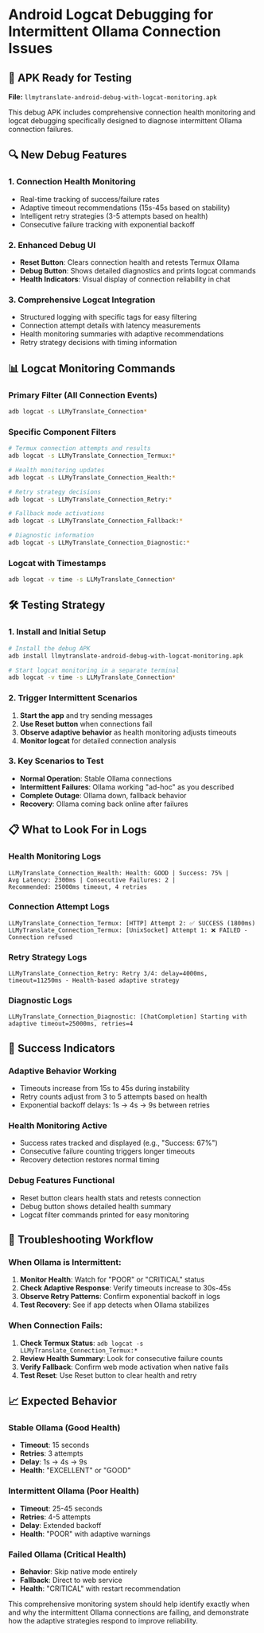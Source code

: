 # Android Logcat Debugging for Intermittent Ollama Connection Issues

## 📱 APK Ready for Testing

**File:** `llmytranslate-android-debug-with-logcat-monitoring.apk`

This debug APK includes comprehensive connection health monitoring and logcat debugging specifically designed to diagnose intermittent Ollama connection failures.

## 🔍 New Debug Features

### 1. **Connection Health Monitoring**
- Real-time tracking of success/failure rates
- Adaptive timeout recommendations (15s-45s based on stability)
- Intelligent retry strategies (3-5 attempts based on health)
- Consecutive failure tracking with exponential backoff

### 2. **Enhanced Debug UI**
- **Reset Button**: Clears connection health and retests Termux Ollama
- **Debug Button**: Shows detailed diagnostics and prints logcat commands
- **Health Indicators**: Visual display of connection reliability in chat

### 3. **Comprehensive Logcat Integration**
- Structured logging with specific tags for easy filtering
- Connection attempt details with latency measurements
- Health monitoring summaries with adaptive recommendations
- Retry strategy decisions with timing information

## 📊 Logcat Monitoring Commands

### **Primary Filter (All Connection Events)**
```bash
adb logcat -s LLMyTranslate_Connection*
```

### **Specific Component Filters**
```bash
# Termux connection attempts and results
adb logcat -s LLMyTranslate_Connection_Termux:*

# Health monitoring updates
adb logcat -s LLMyTranslate_Connection_Health:*

# Retry strategy decisions  
adb logcat -s LLMyTranslate_Connection_Retry:*

# Fallback mode activations
adb logcat -s LLMyTranslate_Connection_Fallback:*

# Diagnostic information
adb logcat -s LLMyTranslate_Connection_Diagnostic:*
```

### **Logcat with Timestamps**
```bash
adb logcat -v time -s LLMyTranslate_Connection*
```

## 🛠️ Testing Strategy

### **1. Install and Initial Setup**
```bash
# Install the debug APK
adb install llmytranslate-android-debug-with-logcat-monitoring.apk

# Start logcat monitoring in a separate terminal
adb logcat -v time -s LLMyTranslate_Connection*
```

### **2. Trigger Intermittent Scenarios**
1. **Start the app** and try sending messages
2. **Use Reset button** when connections fail
3. **Observe adaptive behavior** as health monitoring adjusts timeouts
4. **Monitor logcat** for detailed connection analysis

### **3. Key Scenarios to Test**
- **Normal Operation**: Stable Ollama connections
- **Intermittent Failures**: Ollama working "ad-hoc" as you described
- **Complete Outage**: Ollama down, fallback behavior
- **Recovery**: Ollama coming back online after failures

## 📋 What to Look For in Logs

### **Health Monitoring Logs**
```
LLMyTranslate_Connection_Health: Health: GOOD | Success: 75% | 
Avg Latency: 2300ms | Consecutive Failures: 2 | 
Recommended: 25000ms timeout, 4 retries
```

### **Connection Attempt Logs**
```
LLMyTranslate_Connection_Termux: [HTTP] Attempt 2: ✅ SUCCESS (1800ms)
LLMyTranslate_Connection_Termux: [UnixSocket] Attempt 1: ❌ FAILED - Connection refused
```

### **Retry Strategy Logs**
```
LLMyTranslate_Connection_Retry: Retry 3/4: delay=4000ms, timeout=11250ms - Health-based adaptive strategy
```

### **Diagnostic Logs**
```
LLMyTranslate_Connection_Diagnostic: [ChatCompletion] Starting with adaptive timeout=25000ms, retries=4
```

## 🎯 Success Indicators

### **Adaptive Behavior Working**
- Timeouts increase from 15s to 45s during instability
- Retry counts adjust from 3 to 5 attempts based on health
- Exponential backoff delays: 1s → 4s → 9s between retries

### **Health Monitoring Active**
- Success rates tracked and displayed (e.g., "Success: 67%")
- Consecutive failure counting triggers longer timeouts
- Recovery detection restores normal timing

### **Debug Features Functional**
- Reset button clears health stats and retests connection
- Debug button shows detailed health summary
- Logcat filter commands printed for easy monitoring

## 🔧 Troubleshooting Workflow

### **When Ollama is Intermittent:**
1. **Monitor Health**: Watch for "POOR" or "CRITICAL" status
2. **Check Adaptive Response**: Verify timeouts increase to 30s-45s
3. **Observe Retry Patterns**: Confirm exponential backoff in logs
4. **Test Recovery**: See if app detects when Ollama stabilizes

### **When Connection Fails:**
1. **Check Termux Status**: `adb logcat -s LLMyTranslate_Connection_Termux:*`
2. **Review Health Summary**: Look for consecutive failure counts
3. **Verify Fallback**: Confirm web mode activation when native fails
4. **Test Reset**: Use Reset button to clear health and retry

## 📈 Expected Behavior

### **Stable Ollama (Good Health)**
- **Timeout**: 15 seconds
- **Retries**: 3 attempts  
- **Delay**: 1s → 4s → 9s
- **Health**: "EXCELLENT" or "GOOD"

### **Intermittent Ollama (Poor Health)**
- **Timeout**: 25-45 seconds
- **Retries**: 4-5 attempts
- **Delay**: Extended backoff
- **Health**: "POOR" with adaptive warnings

### **Failed Ollama (Critical Health)**
- **Behavior**: Skip native mode entirely
- **Fallback**: Direct to web service
- **Health**: "CRITICAL" with restart recommendation

This comprehensive monitoring system should help identify exactly when and why the intermittent Ollama connections are failing, and demonstrate how the adaptive strategies respond to improve reliability.
